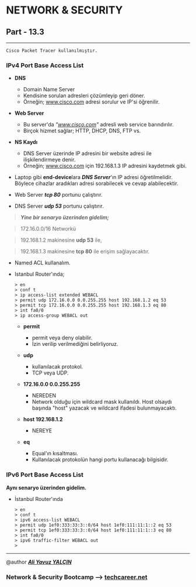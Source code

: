 # NETWORK & SECURITY

## Part - 13.3
----

	Cisco Packet Tracer kullanılmıştır.

### IPv4 Port Base Access List

*	**DNS**
	*	Domain Name Server
	*	Kendisine sorulan adresleri çözümleyip geri döner.
	*	Örneğin; www.cisco.com adresi sorulur ve IP'si öğrenilir.

*	**Web Server**
	*	Bu server'da *"www.cisco.com"* adresli web service barındırılır.
	*	Birçok hizmet sağlar; HTTP, DHCP, DNS, FTP vs.

*	**NS Kaydı**
	*	DNS Server üzerinde IP adresini bir website adresi ile ilişkilendirmeye denir.
	*	Örneğin; www.cisco.com için 192.168.1.3 IP adresini kaydetmek gibi.

*	Laptop gibi **end-device**lara ***DNS Server***'ın IP adresi öğretilmelidir. Böylece cihazlar aradıkları adresi sorabilecek ve cevap alabilecektir.
*	Web Server ***tcp 80*** portunu çalıştırır.
*	DNS Server ***udp 53*** portunu çalıştırır.


>***Yine bir senaryo üzerinden gidelim;***

> 172.16.0.0/16 Networkü 

> 192.168.1.2 makinesine **udp 53** ile,

> 192.168.1.3 makinesine **tcp 80** ile erişim sağlayacaktır.


*	Named ACL kullanalım.
*	Istanbul Router'ında;

		> en
		> conf t
		> ip access-list extended WEBACL
		> permit udp 172.16.0.0 0.0.255.255 host 192.168.1.2 eq 53
		> permit tcp 172.16.0.0 0.0.255.255 host 192.168.1.3 eq 80
		> int fa0/0
		> ip access-group WEBACL out

	*	**permit**
		*	permit veya deny olabilir.
		*	İzin verilip verilmediğini belirliyoruz.

	*	**udp**
		*	kullanılacak protokol.
		*	TCP veya UDP.

	*	**172.16.0.0 0.0.255.255**
		*	NEREDEN
		*	Network olduğu için wildcard mask kullanıldı. Host olsaydı başında "host" yazacak ve wildcard ifadesi bulunmayacaktı.

	*	**host 192.168.1.2**
		*	NEREYE

	*	**eq**
		*	Equal'ın kısaltması.
		*	Kullanılacak protokolün hangi portu kullanacağı bilgisidir.


### IPv6 Port Base Access List

**Aynı senaryo üzerinden gidelim.**

*	İstanbul Router'ında

		> en
		> conf t
		> ipv6 access-list WEBACL
		> permit udp 1ef0:333:33:3::0/64 host 1ef0:111:11:1::2 eq 53
		> permit tcp 1ef0:333:33:3::0/64 host 1ef0:111:11:1::3 eq 80
		> int fa0/0
		> ipv6 traffic-filter WEBACL out
		> 

---

@author ***[Ali Yavuz YALÇIN](https://www.linkedin.com/in/ali-yavuz-yalcin/)***

### Network & Security Bootcamp --> [techcareer.net](https://www.techcareer.net/en) 